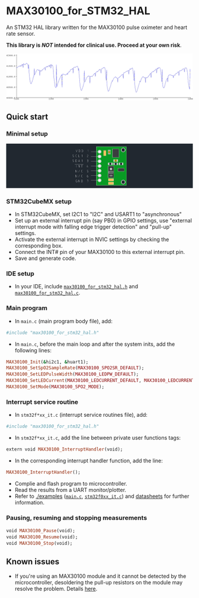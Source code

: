 # MAX30100_for_STM32_HAL
An STM32 HAL library written for the MAX30100 pulse oximeter and heart rate sensor. 

**This library is ***NOT*** intended for clinical use. Proceed at your own risk**.

![Data read from MAX30100](./examples/images/example_heart_rate.bmp)

## Quick start
### Minimal setup
![Setup of MAX30100](./examples/images/minimal_connections.bmp)
<!--[](#known-issues)-->

### STM32CubeMX setup
* In STM32CubeMX, set I2C1 to "I2C" and USART1 to "asynchronous"
* Set up an external interrupt pin (say PB0) in GPIO settings, use "external interrupt mode with falling edge trigger detection" and "pull-up" settings.
* Activate the external interrupt in NVIC settings by checking the corresponding box.
* Connect the INT# pin of your MAX30100 to this external interrupt pin.
* Save and generate code.

### IDE setup
* In your IDE, include [`max30100_for_stm32_hal.h`](./max30100_for_stm32_hal.h) and [`max30100_for_stm32_hal.c`](./max30100_for_stm32_hal.c).

### Main program
* In `main.c` (main program body file), add:
```ruby
#include "max30100_for_stm32_hal.h"
```
* In `main.c`, before the main loop and after the system inits, add the following lines:
 ```ruby
MAX30100_Init(&hi2c1, &huart1);
MAX30100_SetSpO2SampleRate(MAX30100_SPO2SR_DEFAULT);
MAX30100_SetLEDPulseWidth(MAX30100_LEDPW_DEFAULT);
MAX30100_SetLEDCurrent(MAX30100_LEDCURRENT_DEFAULT, MAX30100_LEDCURRENT_DEFAULT);
MAX30100_SetMode(MAX30100_SPO2_MODE);
 ```
 ### Interrupt service routine
* In `stm32f*xx_it.c` (interrupt service routines file), add:
```ruby
#include "max30100_for_stm32_hal.h"
```
* In `stm32f*xx_it.c`, add the line between private user functions tags:
```ruby
extern void MAX30100_InterruptHandler(void);
```
* In the corresponding interrupt handler function, add the line:
```ruby
MAX30100_InterruptHandler();
```
* Complie and flash program to microcontroller.
* Read the results from a UART monitor/plotter.
* Refer to [./examples](./examples) ([`main.c`](./examples/main.c), [`stm32f0xx_it.c`](./examples/stm32f0xx_it.c)) and [datasheets](https://www.maximintegrated.com/en/products/sensors/MAX30100.html) for further information.

### Pausing, resuming and stopping measurements
```ruby
void MAX30100_Pause(void);
void MAX30100_Resume(void);
void MAX30100_Stop(void);
```

## Known issues
* If you're using an MAX30100 module and it cannot be detected by the microcontroller, desoldering the pull-up resistors on the module may resolve the problem. Details [here](https://www.teachmemicro.com/max30100-arduino-heart-rate-sensor/).
